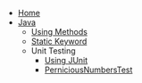 <!-- docs/_sidebar.md -->

* [Home](/)
* [Java](java/java.mc "Introduction to Programming in Java")
	* [Using Methods](/java/using-methods.md)
	* [Static Keyword](/java/static.md)
	* Unit Testing
        * [Using JUnit](/java/unit-tests/using-junit.md)
		* [PerniciousNumbersTest](/java/unit-tests/PerniciousNumbersTest.md)